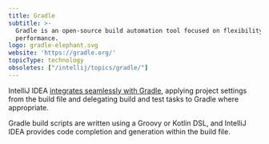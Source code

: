 ```yaml
---
title: Gradle
subtitle: >-
  Gradle is an open-source build automation tool focused on flexibility and
  performance.
logo: gradle-elephant.svg
website: 'https://gradle.org/'
topicType: technology
obsoletes: ["/intellij/topics/gradle/"]
---
```


IntelliJ IDEA [integrates seamlessly with Gradle](https://www.jetbrains.com/help/idea/gradle.html), applying project settings from the build file and delegating build and test tasks to Gradle where appropriate.

Gradle build scripts are written using a Groovy or Kotlin DSL, and IntelliJ IDEA provides code completion and generation within the build file.
